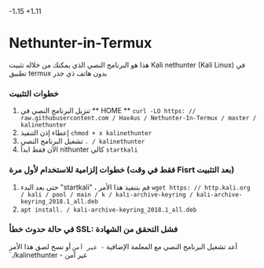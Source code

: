 
-1،15 +1،11
#  Nethunter-in-Termux
هذا هو البرنامج النصي الذي يمكنك من خلاله تثبيت Kali nethunter (Kali Linux) في تطبيق termux بدون هاتف ذي جذر 
###  خطوات التثبيت
1. تنزيل البرنامج النصي في ** HOME **  `curl -LO https: // raw.githubusercontent.com / Hax4us / Nethunter-In-Termux / master / kalinethunter`
2. إعطاء إذن التنفيذ `chmod + x kalinethunter`
3. تشغيل البرنامج النصي `. / kalinethunter`
4. الآن فقط ابدأ nithunter كالي `startkali`

###  خطوات إلزامية للاستخدام لأول مرة (فقط في وقت Fisrt بعد التثبيت)
1. حتى بعد البدء "startkali" ، قم بتنفيذ هذا الأمر `wget https: // http.kali.org / kali / pool / main / k / kali-archive-keyring / kali-archive-keyring_2018.1_all.deb`
2.  `apt install. / kali-archive-keyring_2018.1_all.deb`

###  في حالة حدوث خطأ SSL: فشل التحقق من الشهادة
أعد تشغيل البرنامج النصي مع المعلمة الإضافية `- غير آمن` أو نسخ لصق هذا الأمر `./kalinethunter - غير آمن

